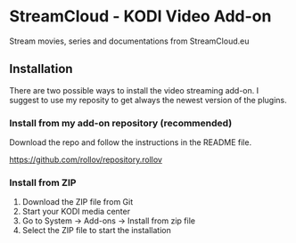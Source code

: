 # StreamCloud - KODI Video Add-on

Stream movies, series and documentations from StreamCloud.eu

## Installation

There are two possible ways to install the video streaming add-on. I suggest to use my reposity to get always the newest version of the plugins.

### Install from my add-on repository (recommended)

Download the repo and follow the instructions in the README file. 

https://github.com/rollov/repository.rollov

### Install from ZIP

1. Download the ZIP file from Git
2. Start your KODI media center
3. Go to System -> Add-ons -> Install from zip file
4. Select the ZIP file to start the installation
